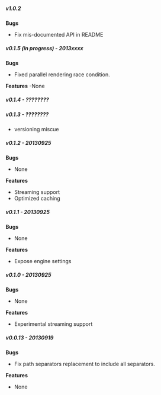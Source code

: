 ##### v1.0.2

**Bugs**
- Fix mis-documented API in README

##### v0.1.5 (in progress) - 2013xxxx
**Bugs**
- Fixed parallel rendering race condition.

**Features**
-None

##### v0.1.4 - ????????
##### v0.1.3 - ????????
- versioning miscue

##### v0.1.2 - 20130925

**Bugs**
- None

**Features**
- Streaming support
- Optimized caching

##### v0.1.1 - 20130925

**Bugs**
- None

**Features**
- Expose engine settings

##### v0.1.0 - 20130925

**Bugs**
- None

**Features**
- Experimental streaming support


##### v0.0.13 - 20130919

**Bugs**
- Fix path separators replacement to include all separators.

**Features**
- None
